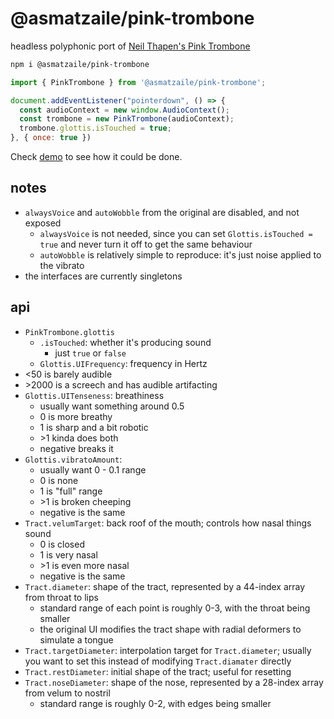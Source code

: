 # @asmatzaile/pink-trombone

headless polyphonic port of [Neil Thapen's Pink Trombone](https://dood.al/pinktrombone/)

```sh
npm i @asmatzaile/pink-trombone
```

```js
import { PinkTrombone } from '@asmatzaile/pink-trombone';

document.addEventListener("pointerdown", () => {
  const audioContext = new window.AudioContext();
  const trombone = new PinkTrombone(audioContext);
  trombone.glottis.isTouched = true;
}, { once: true })
```

Check [demo](/demo/) to see how it could be done.

## notes

- `alwaysVoice` and `autoWobble` from the original are disabled, and not exposed
  - `alwaysVoice` is not needed, since you can set `Glottis.isTouched = true` and never turn it off to get the same behaviour
  - `autoWobble` is relatively simple to reproduce: it's just noise applied to the vibrato
- the interfaces are currently singletons

## api
  - `PinkTrombone.glottis`
    - `.isTouched`: whether it's producing sound
      - just `true` or `false`
    - `Glottis.UIFrequency`: frequency in Hertz
  - <50 is barely audible
  - \>2000 is a screech and has audible artifacting
- `Glottis.UITenseness`: breathiness
  - usually want something around 0.5
  - 0 is more breathy
  - 1 is sharp and a bit robotic
  - \>1 kinda does both
  - negative breaks it
- `Glottis.vibratoAmount`:
  - usually want 0 - 0.1 range
  - 0 is none
  - 1 is "full" range
  - \>1 is broken cheeping
  - negative is the same
- `Tract.velumTarget`: back roof of the mouth; controls how nasal things sound
  - 0 is closed
  - 1 is very nasal
  - \>1 is even more nasal
  - negative is the same
- `Tract.diameter`: shape of the tract, represented by a 44-index array from throat to lips
  - standard range of each point is roughly 0-3, with the throat being smaller
  - the original UI modifies the tract shape with radial deformers to simulate a tongue
- `Tract.targetDiameter`: interpolation target for `Tract.diameter`; usually you want to set this instead of modifying `Tract.diamater` directly
- `Tract.restDiameter`: initial shape of the tract; useful for resetting
- `Tract.noseDiameter`: shape of the nose, represented by a 28-index array from velum to nostril
  - standard range is roughly 0-2, with edges being smaller
